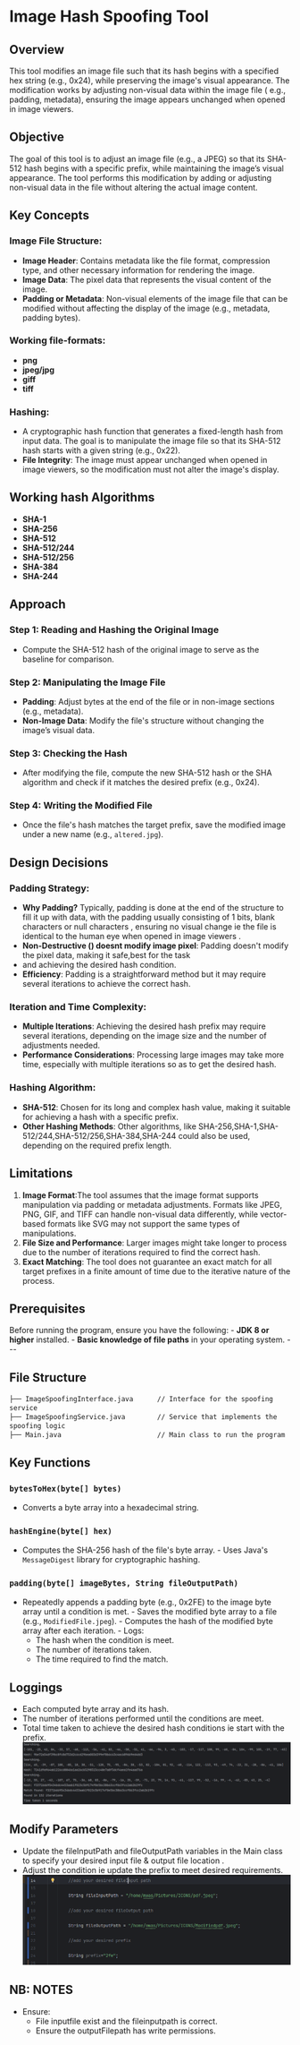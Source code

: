 # Image Hash Spoofing Tool

## Overview

This tool modifies an image file such that its hash begins with a specified hex string (e.g., 0x24), while
preserving the image's visual appearance. The modification works by adjusting non-visual data within the image file (
e.g., padding, metadata), ensuring the image appears unchanged when opened in image viewers.

## Objective

The goal of this tool is to adjust an image file (e.g., a JPEG) so that its SHA-512 hash begins with a specific prefix,
while maintaining the image’s visual appearance. The tool performs this modification by adding or adjusting non-visual
data in the file without altering the actual image content.

## Key Concepts

### Image File Structure:

- **Image Header**: Contains metadata like the file format, compression type, and other necessary information for
  rendering the image.
- **Image Data**: The pixel data that represents the visual content of the image.
- **Padding or Metadata**: Non-visual elements of the image file that can be modified without affecting the display of
  the image (e.g., metadata, padding bytes).

### Working file-formats:

- **png**
- **jpeg/jpg**
- **giff**
- **tiff**

### Hashing:

- A cryptographic hash function that generates a fixed-length hash from input data. The goal is to
  manipulate the image file so that its SHA-512 hash starts with a given string (e.g., 0x22).
- **File Integrity**: The image must appear unchanged when opened in image viewers, so the modification must not alter
  the image's display.

## Working hash Algorithms

- **SHA-1**
- **SHA-256**
- **SHA-512**
- **SHA-512/244**
- **SHA-512/256**
- **SHA-384**
- **SHA-244**

## Approach

### Step 1: Reading and Hashing the Original Image

- Compute the SHA-512 hash of the original image to serve as the baseline for comparison.

### Step 2: Manipulating the Image File

- **Padding**: Adjust bytes at the end of the file or in non-image sections (e.g., metadata).
- **Non-Image Data**: Modify the file's structure without changing the image’s visual data.

### Step 3: Checking the Hash

- After modifying the file, compute the new SHA-512 hash or the SHA algorithm and check if it matches the desired
  prefix (e.g., 0x24).

### Step 4: Writing the Modified File

- Once the file's hash matches the target prefix, save the modified image under a new name (e.g., `altered.jpg`).

## Design Decisions

### Padding Strategy:

- **Why Padding?** Typically, padding is done at the end of the structure to fill it up with data, with the padding
  usually
  consisting of 1 bits, blank characters or null characters , ensuring no visual change ie the file is identical to the
  human eye when opened in image viewers .
- **Non-Destructive () doesnt modify image pixel**: Padding doesn't modify the pixel data, making it safe,best for the
  task
- and achieving the desired hash condition.
- **Efficiency**: Padding is a straightforward method but it may require several iterations to achieve the correct
  hash.

### Iteration and Time Complexity:

- **Multiple Iterations**: Achieving the desired hash prefix may require several iterations, depending on the image size
  and the number of adjustments needed.
- **Performance Considerations**: Processing large images may take more time, especially with multiple iterations so as to 
  get the desired hash.

### Hashing Algorithm:

- **SHA-512**: Chosen for its long and complex hash value, making it suitable for achieving a hash with a specific
  prefix.
- **Other Hashing Methods**: Other algorithms, like SHA-256,SHA-1,SHA-512/244,SHA-512/256,SHA-384,SHA-244 could also be
  used, depending on the required prefix length.

## Limitations

1. **Image Format**:The tool assumes that the image format supports manipulation via padding or metadata adjustments.
   Formats like JPEG, PNG, GIF, and TIFF can handle non-visual data differently, while vector-based formats like SVG may
   not support the same types of manipulations.
2. **File Size and Performance**: Larger images might take longer to process due to the number of iterations required to
   find the correct hash.
3. **Exact Matching**: The tool does not guarantee an exact match for all target prefixes in a finite amount of time due
   to the iterative nature of the process.

## Prerequisites

Before running the program, ensure you have the following: - **JDK 8 or higher** installed. - **Basic knowledge of file paths** in your operating system. ---

## File Structure

```plaintext
├── ImageSpoofingInterface.java      // Interface for the spoofing service
├── ImageSpoofingService.java        // Service that implements the spoofing logic
├── Main.java                        // Main class to run the program
```
## Key Functions

### `bytesToHex(byte[] bytes)`
- Converts a byte array into a hexadecimal string.
### `hashEngine(byte[] hex)`
- Computes the SHA-256 hash of the file's byte array. - Uses Java's `MessageDigest` library for
  cryptographic hashing.
### `padding(byte[] imageBytes, String fileOutputPath)`
- Repeatedly appends a padding byte (e.g., 0x2FE) to the image byte array until a condition is met. -
  Saves the modified byte array to a file (e.g., `ModifiedFile.jpeg`). - Computes the hash of the
  modified byte array after each iteration. - Logs:
    - The hash when the condition is meet.
    - The number of iterations taken.
    - The time required to find
      the match.

## Loggings

- Each computed byte array and its hash.
- The number of iterations performed until the conditions are meet.
- Total time taken to achieve the desired hash conditions ie start with the prefix.
  ![Image](images/output.png)

## Modify Parameters

- Update the fileInputPath and fileOutputPath variables in the Main class to specify your desired input file & output file location .
- Adjust the condition ie update the prefix  to meet desired requirements.
  ![Image](images/paths.png)

## NB: NOTES

- Ensure:
    - File inputfile exist and the fileinputpath is correct.
    - Ensure the outputFilepath has write permissions.
